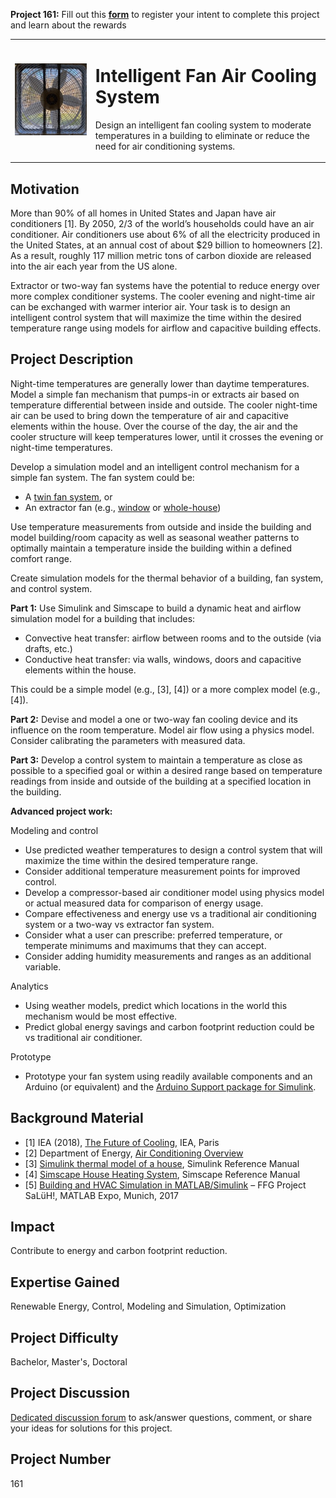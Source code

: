 **Project 161:** Fill out this <strong>[form](https://forms.office.com/Pages/ResponsePage.aspx?id=ETrdmUhDaESb3eUHKx3B5lOTzSa_A6lPqq2LJKzvpM5UMTBZRkc4UTRETjFERVRDWllQRE40OUFSQS4u)</strong> to  register your intent to complete this project and learn about the rewards

<table>
<td><img src="/images/fan.jpg"  width=400 /></td>
<td><p><h1>Intelligent Fan Air Cooling System</h1></p>
<p> Design an intelligent fan cooling system to moderate temperatures in a building to eliminate or reduce the need for air conditioning systems.</p>
</table>

## Motivation

More than 90% of all homes in United States and Japan have air conditioners [1]. By 2050, 2/3 of the world’s households could have an air conditioner. Air conditioners use about 6% of all the electricity produced in the United States, at an annual cost of about $29 billion to homeowners [2]. As a result, roughly 117 million metric tons of carbon dioxide are released into the air each year from the US alone. 

Extractor or two-way fan systems have the potential to reduce energy over more complex conditioner systems. The cooler evening and night-time air can be exchanged with warmer interior air. Your task is to design an intelligent control system that will maximize the time within the desired temperature range using models for airflow and capacitive building effects.

## Project Description

Night-time temperatures are generally lower than daytime temperatures. Model a simple fan mechanism that pumps-in or extracts air based on temperature differential between inside and outside. The cooler night-time air can be used to bring down the temperature of air and capacitive elements within the house. Over the course of the day, the air and the cooler structure will keep temperatures lower, until it crosses the evening or night-time temperatures.

Develop a simulation model and an intelligent control mechanism for a simple fan system. The fan system could be:
-   A [twin fan system](https://en.wikipedia.org/wiki/Window_fan), or
-	An extractor fan (e.g., [window](https://en.wikipedia.org/wiki/Window_fan) or [whole-house](https://en.wikipedia.org/wiki/Whole-house_fan))

Use temperature measurements from outside and inside the building and model building/room capacity as well as seasonal weather patterns to optimally maintain a temperature inside the building within a defined comfort range.

Create simulation models for the thermal behavior of a building, fan system, and control system. 

**Part 1:** Use Simulink and Simscape to build a dynamic heat and airflow simulation model for a building that includes&#58;

-	Convective heat transfer: airflow between rooms and to the outside (via drafts, etc.)
-	Conductive heat transfer: via walls, windows, doors and capacitive elements within the house.

This could be a simple model (e.g., [3], [4]) or a more complex model (e.g., [4]).

**Part 2:** Devise and model a one or two-way fan cooling device and its influence on the room temperature. Model air flow using a physics model. Consider calibrating the parameters with measured data.

**Part 3:** Develop a control system to maintain a temperature as close as possible to a specified goal or within a desired range based on temperature readings from inside and outside of the building at a specified location in the building. 


**Advanced project work:**

Modeling and control
-	Use predicted weather temperatures to design a control system that will maximize the time within the desired temperature range.
-	Consider additional temperature measurement points for improved control.
-	Develop a compressor-based air conditioner model using physics model or actual measured data for comparison of energy usage.
-	Compare effectiveness and energy use vs a traditional air conditioning system or a two-way vs extractor fan system.
-	Consider what a user can prescribe: preferred temperature, or temperate minimums and maximums that they can accept.
-	Consider adding humidity measurements and ranges as an additional variable.

Analytics
-	Using weather models, predict which locations in the world this mechanism would be most effective.
-	Predict global energy savings and carbon footprint reduction could be vs traditional air conditioner. 

Prototype
-	Prototype your fan system using readily available components and an Arduino (or equivalent) and the [Arduino Support package for Simulink](https://www.mathworks.com/hardware-support/arduino-simulink.html).


## Background Material

-   [1] IEA (2018), [The Future of Cooling](https://www.iea.org/reports/the-future-of-cooling.), IEA, Paris 
-   [2] Department of Energy, [Air Conditioning Overview](https://www.energy.gov/energysaver/home-cooling-systems/air-conditioning#:~:text=Three%2Dquarters%20of%20all%20homes,into%20the%20air%20each%20year.conditioning)
-   [3] [Simulink thermal model of a house](https://www.mathworks.com/help/simulink/slref/thermal-model-of-a-house.html), Simulink Reference Manual
-   [4] [Simscape House Heating System](https://www.mathworks.com/help/physmod/simscape/ug/house-heating-system.html), Simscape Reference Manual
-   [5] [Building and HVAC Simulation in MATLAB/Simulink](https://it.mathworks.com/content/dam/mathworks/mathworks-dot-com/solutions/aerospace-defense/files/2017/expo-de/gebaude-und-anlagensimulation-mit-matlab-und-simulink-am-beispiel-des-ffg-projekts-saluh.pdf) – FFG Project SaLüH!, MATLAB Expo, Munich, 2017


## Impact

Contribute to energy and carbon footprint reduction.

## Expertise Gained 

Renewable Energy, Control, Modeling and Simulation, Optimization 

## Project Difficulty

Bachelor, Master's, Doctoral

## Project Discussion

[Dedicated discussion forum](https://github.com/mathworks/MathWorks-Excellence-in-Innovation/discussions/16) to ask/answer questions, comment, or share your ideas for solutions for this project.


## Project Number

161
